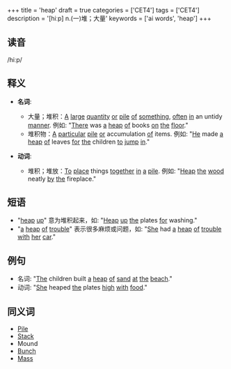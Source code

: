 +++
title = 'heap'
draft = true
categories = ['CET4']
tags = ['CET4']
description = '[hiːp] n.(一)堆；大量'
keywords = ['ai words', 'heap']
+++

## 读音
/hiːp/

## 释义
- **名词**: 
    - 大量；堆积：[A](/zh/post/a/) [large](/zh/post/large/) [quantity](/zh/post/quantity/) [or](/zh/post/or/) [pile](/zh/post/pile/) [of](/zh/post/of/) [something](/zh/post/something/), [often](/zh/post/often/) [in](/zh/post/in/) an untidy [manner](/zh/post/manner/). 例如: "[There](/zh/post/there/) was [a](/zh/post/a/) [heap](/zh/post/heap/) [of](/zh/post/of/) books [on](/zh/post/on/) [the](/zh/post/the/) [floor](/zh/post/floor/)."
    - 堆积物：[A](/zh/post/a/) [particular](/zh/post/particular/) [pile](/zh/post/pile/) [or](/zh/post/or/) accumulation [of](/zh/post/of/) items. 例如: "[He](/zh/post/he/) made [a](/zh/post/a/) [heap](/zh/post/heap/) [of](/zh/post/of/) leaves [for](/zh/post/for/) [the](/zh/post/the/) children [to](/zh/post/to/) [jump](/zh/post/jump/) [in](/zh/post/in/)."

- **动词**:
    - 堆积；堆放：[To](/zh/post/to/) [place](/zh/post/place/) things [together](/zh/post/together/) [in](/zh/post/in/) [a](/zh/post/a/) [pile](/zh/post/pile/). 例如: "[Heap](/zh/post/heap/) [the](/zh/post/the/) [wood](/zh/post/wood/) neatly [by](/zh/post/by/) [the](/zh/post/the/) fireplace."

## 短语
- "[heap](/zh/post/heap/) [up](/zh/post/up/)" 意为堆积起来，如: "[Heap](/zh/post/heap/) [up](/zh/post/up/) [the](/zh/post/the/) plates [for](/zh/post/for/) washing."
- "[a](/zh/post/a/) [heap](/zh/post/heap/) [of](/zh/post/of/) [trouble](/zh/post/trouble/)" 表示很多麻烦或问题，如: "[She](/zh/post/she/) had [a](/zh/post/a/) [heap](/zh/post/heap/) [of](/zh/post/of/) [trouble](/zh/post/trouble/) [with](/zh/post/with/) [her](/zh/post/her/) [car](/zh/post/car/)."

## 例句
- 名词: "[The](/zh/post/the/) children built [a](/zh/post/a/) [heap](/zh/post/heap/) [of](/zh/post/of/) [sand](/zh/post/sand/) [at](/zh/post/at/) [the](/zh/post/the/) [beach](/zh/post/beach/)."
- 动词: "[She](/zh/post/she/) heaped [the](/zh/post/the/) plates [high](/zh/post/high/) [with](/zh/post/with/) [food](/zh/post/food/)."

## 同义词
- [Pile](/zh/post/pile/)
- [Stack](/zh/post/stack/)
- Mound
- [Bunch](/zh/post/bunch/)
- [Mass](/zh/post/mass/)
